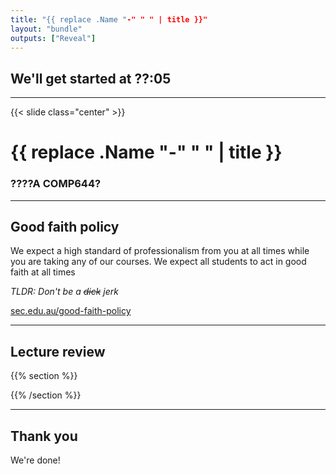 ```yaml
---
title: "{{ replace .Name "-" " " | title }}"
layout: "bundle"
outputs: ["Reveal"]
---
```


## We'll get started at ??:05

---

{{< slide class="center" >}}
# {{ replace .Name "-" " " | title }}
### ????A COMP644? 

---

## Good faith policy

We expect a high standard of professionalism from you at all times while you are taking any of our courses. We expect all students to act in good faith at all times

*TLDR: Don't be a ~~dick~~ jerk*

[sec.edu.au/good-faith-policy](https://sec.edu.au/good-faith-policy)

---

## Lecture review
{{% section %}}

{{% /section %}}

---

## Thank you
We're done!